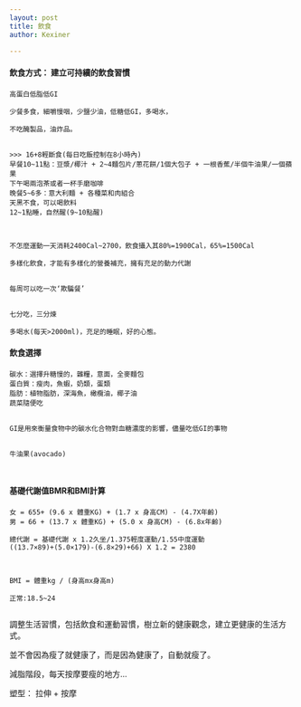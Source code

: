```yaml
---
layout: post
title: 飲食
author: Kexiner

---
```




#### 飲食方式： 建立可持續的飲食習慣

```
高蛋白低脂低GI

少餐多食，細嚼慢咽，少鹽少油，低糖低GI，多喝水，

不吃醃製品，油炸品。


>>> 16+8輕斷食(每日吃飯控制在8小時內)
早餐10~11點：豆漿/椰汁 + 2~4麵包片/蔥花餅/1個大包子 + 一根香蕉/半個牛油果/一個蘋果
下午喝兩泡茶或者一杯手磨咖啡
晚餐5~6多：意大利麵 + 各種菜和肉組合
天黑不食，可以喝飲料
12~1點睡，自然醒(9~10點醒)



不怎麼運動一天消耗2400Cal~2700，飲食攝入其80%=1900Cal，65%=1500Cal

多樣化飲食，才能有多樣化的營養補充，擁有充足的動力代謝


每周可以吃一次‘欺騙餐’


七分吃，三分煉

多喝水(每天>2000ml)，充足的睡眠，好的心態。

```




#### 飲食選擇
```
碳水：選擇升糖慢的，雜糧，意面，全麥麵包
蛋白質：瘦肉，魚蝦，奶類，蛋類
脂肪：植物脂肪，深海魚，橄欖油，椰子油
蔬菜隨便吃


GI是用來衡量食物中的碳水化合物對血糖濃度的影響，儘量吃低GI的事物


牛油果(avocado)



```


#### 基礎代謝值BMR和BMI計算
```
女 = 655+ (9.6 x 體重KG) + (1.7 x 身高CM) - (4.7X年齡)
男 = 66 + (13.7 x 體重KG) + (5.0 x 身高CM) - (6.8x年齡)

總代謝 = 基礎代謝 x 1.2久坐/1.375輕度運動/1.55中度運動
((13.7×89)+(5.0×179)-(6.8×29)+66) X 1.2 = 2380



BMI = 體重kg / (身高mx身高m)

正常:18.5~24


```

調整生活習慣，包括飲食和運動習慣，樹立新的健康觀念，建立更健康的生活方式。

並不會因為瘦了就健康了，而是因為健康了，自動就瘦了。


減脂階段，每天按摩要瘦的地方...


塑型： 拉伸 + 按摩






